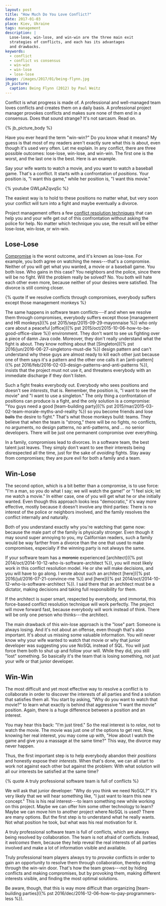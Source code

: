 ```yaml
---
layout: post
title: "How Much Do You Love Conflict?"
date: 2017-01-03
place: Kiev, Ukraine
tags: management
description: |
  Lose-lose, win-lose, and win-win are the three main exit
  strategies of conflicts, and each has its advantages
  and drawbacks.
keywords:
  - conflict
  - conflict vs consensus
  - win-win
  - win-lose
  - lose-lose
image: /images/2017/01/being-flynn.jpg
jb_picture:
  caption: Being Flynn (2012) by Paul Weitz
---
```


Conflict is what progress is made of. A professional and well-managed
team loves conflicts and creates them on a daily basis. A professional
project manager provokes conflicts and makes sure none of them end
in a consensus. Does that sound strange? It's not sarcasm. Read on.

<!--more-->

{% jb_picture_body %}

Have you ever heard the term "win-win?" Do you know what it means? My guess is that
most of my readers aren't exactly sure what this is about, even though
it's used very often. Let me explain. In any conflict,
there are three possible outcomes: lose-lose, win-lose, and win-win.
The first one is the worst, and the last one is the best. Here is an example.

Say your wife wants to watch a movie, and you want to watch a
baseball game. That's a conflict. It starts with a confrontation of _positions_.
Your position is, "I want this game," while her position is,
"I want this movie."

{% youtube GWLpAZqvqSc %}

The easiest way is to hold to these positions no matter what, but very soon
your conflict will turn into a fight and maybe eventually a divorce.

Project management offers a few
[conflict resolution techniques](https://en.wikipedia.org/wiki/Conflict_resolution)
that can help you and your wife get out of this confrontation without asking the police for help.
No matter which technique you use, the result will be either lose-lose,
win-lose, or win-win.

## Lose-Lose

[Compromise](https://en.wikipedia.org/wiki/Compromise)
is the worst outcome, and it's known as lose-lose. For example,
you both agree on watching the news---that's a compromise. Neither of you will
get what you wanted, a movie or a baseball game. You both lose.
Who gains in this case? You neighbors and the police, since there will be no
fight. Will the problem really be solved? No. You both will hate
each other even more, because neither of your desires were satisfied. The
divorce is still coming closer.

{% quote If we resolve conflicts through compromises, everybody suffers except those management monkeys %}

The same happens in software team conflicts---if and when we resolve
them through compromises, everybody suffers except those
[management and HR monkeys]({% pst 2015/sep/2015-09-29-mayonnaise %})
who only care about a peaceful
[office]({% pst 2015/oct/2015-10-06-how-to-be-good-office-slave %}) environment. They don't
want to see us fighting over a piece of damn Java code. Moreover, they
don't really understand what the fight is about. They know nothing
about that [Singleton]({% pst 2016/jun/2016-06-27-singletons-must-die %})
design pattern and can't understand why these guys
are almost ready to kill each other just because one of them says
it's a pattern and the other one calls it an
[anti-pattern]({% pst 2016/feb/2016-02-03-design-patterns-and-anti-patterns %}), insists
that the project must not use it, and threatens everybody with an immediate
discharge if they don't listen.

Such a fight freaks everybody out. Everybody who sees positions and doesn't
see _interests_, that is. Remember, the position is, "I want to see the movie" and
"I want to use a singleton." The only thing a confrontation of
positions can produce is a fight, and the only solution is a compromise:
"You guys need a good [team-building party]({% pst 2015/mar/2015-03-02-team-morale-myths-and-reality %})
so you become friends and lose <del>balls</del> the desire to fight." That's what those
monkeys build: teams. They believe that when the team is "strong,"
there will be no fights, no conflicts, no arguments, no design patterns,
no anti-patterns, and ... no senior developers. There will be just one
permanent compromise over everything.

In a family, compromises lead to divorces. In a software team, the best talent
just leaves. They simply don't want to see their interests being disrespected
all the time, just for the sake of _avoiding_ fights. Stay away from compromises;
they are pure evil for both a family and a team.

## Win-Lose

The second option, which is a bit better than a compromise, is to use force:
"I'm a man, so you do what I say; we will watch the game!" or
"I feel sick; let me watch a movie." In either case, one of you will
get what he or she initially wanted. Even though this approach looks
less "democratic," it's way more effective, mostly because
it doesn't involve any third parties: There is no interest of
the police or neighbors involved, and the family resolves the conflict internally
and naturally.

Both of you understand exactly why you're watching that game now: because
the male part of the family is physically stronger. Even though it may sound
super annoying to you, my Californian readers, such a family would be way
farther from a divorce than the one that used to make compromises, especially
if the winning party is not always the same.

If your software team has a <del>moronic</del> experienced
[architect]({% pst 2014/oct/2014-10-12-who-is-software-architect %}), you will
most likely work in this conflict resolution model. He or she will make decisions,
and you will have to go along. I wrote about such an architect
[here]({% pst 2016/jul/2016-07-21-convince-me %})
and [here]({% pst 2014/oct/2014-10-12-who-is-software-architect %}).
I said there that an architect must be a dictator, making decisions and taking
full responsibility for them.

If the architect is super smart, respected by everybody, and immortal, this
force-based conflict resolution technique will work perfectly. The project
will move forward fast, because everybody will work instead of think. There
will be only one person who thinks---the architect.

The main drawback of this win-lose approach is the "lose" part: Someone
is always losing. And it's not about an offense, even though that's also important.
It's about us missing some valuable information. You will never know why
your wife wanted to watch that movie or why that junior developer
was suggesting you use NoSQL instead of SQL. You will just force them both
to shut up and follow your will. While they did, you still "lost" something. So
basically it's the team that is losing something, not just your wife or that
junior developer.

## Win-Win

The most difficult and yet most effective way to resolve a conflict is to
collaborate in order to discover the interests of all parties and find
a solution that satisfies them all. You start by asking, "Why do you want to
watch that movie?" to learn what exactly is behind that aggressive
"I want the movie" position. Again, there is a huge difference between
a position and an interest.

You may hear this back: "I'm just tired." So the real interest is to _relax_,
not to watch the movie. The movie was just one of the options to get rest.
Now, knowing her real interest, you may come up with, "How about I watch
the game and give you a massage at the same time?" This way, the divorce may never happen.

Thus, the first important step is to help everybody abandon their _positions_
and honestly expose their _interests_. When that's done, we can all start to work
not against each other but against the problem: With what solution will all our
interests be satisfied at the same time?

{% quote A truly professional software team is full of conflicts %}

We will ask that junior developer: "Why do you think we need NoSQL?" It's
very likely that we will hear something like, "I just want to learn this new
concept." This is his real interest---to learn something new while
working on this project. Maybe we can offer him some other technology to
learn? Maybe we can move him to another project where NoSQL is used? There
are many options. But the first step is to understand what he really
wants. Not what position he took, but what was his real motivation for it.

A truly professional software team is full of conflicts, which are always
being resolved by collaboration. The team is not afraid of conflicts. Instead,
it _welcomes_ them, because they help reveal the real interests of all parties
involved and make a lot of information visible and available.

Truly professional team players always try to _provoke_ conflicts in order to gain
an opportunity to resolve them through collaboration, thereby exiting through the win-win door.
That's how the team grows---not by hiding conflicts and making compromises,
but by provoking them, making different interests visible, and finding the
most optimal solutions.

Be aware, though, that this is way more difficult than organizing
[team-building parties]({% pst 2016/dec/2016-12-06-how-to-pay-programmers-less %}).
